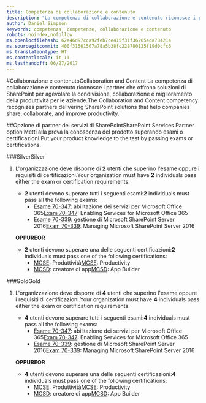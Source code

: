 ```yaml
---
title: Competenza di collaborazione e contenuto
description: "La competenza di collaborazione e contenuto riconosce i partner che offrono soluzioni di SharePoint per agevolare la condivisione, collaborazione e miglioramento della produttività per le aziende."
author: Daniel Simpson
keywords: competenza, competenze, collaborazione e contenuto
robots: noindex,nofollow
ms.openlocfilehash: 62a46d97cca92feb7ce415f31f36205eda784214
ms.sourcegitcommit: 400f31501507a78a5b38fc228780125f19d0cfc6
ms.translationtype: HT
ms.contentlocale: it-IT
ms.lasthandoff: 06/27/2017
---
```

#<a name="collaboration-and-content"></a><span data-ttu-id="a1c9b-104">Collaborazione e contenuto</span><span class="sxs-lookup"><span data-stu-id="a1c9b-104">Collaboration and Content</span></span>
<span data-ttu-id="a1c9b-105">La competenza di collaborazione e contenuto riconosce i partner che offrono soluzioni di SharePoint per agevolare la condivisione, collaborazione e miglioramento della produttività per le aziende.</span><span class="sxs-lookup"><span data-stu-id="a1c9b-105">The Collaboration and Content competency recognizes partners delivering SharePoint solutions that help companies share, collaborate, and improve productivity.</span></span>

##<a name="sharepoint-services-partner-option"></a><span data-ttu-id="a1c9b-106">Opzione di partner dei servizi di SharePoint</span><span class="sxs-lookup"><span data-stu-id="a1c9b-106">SharePoint Services Partner option</span></span>
<span data-ttu-id="a1c9b-107">Metti alla prova la conoscenza del prodotto superando esami o certificazioni.</span><span class="sxs-lookup"><span data-stu-id="a1c9b-107">Put your product knowledge to the test by passing exams or certifications.</span></span>

###<a name="silver"></a><span data-ttu-id="a1c9b-108">Silver</span><span class="sxs-lookup"><span data-stu-id="a1c9b-108">Silver</span></span>

1. <span data-ttu-id="a1c9b-109">L'organizzazione deve disporre di **2** utenti che superino l'esame oppure i requisiti di certificazioni.</span><span class="sxs-lookup"><span data-stu-id="a1c9b-109">Your organization must have **2** individuals pass either the exam or certification requirements.</span></span>

    - <span data-ttu-id="a1c9b-110">**2** utenti devono superare tutti i seguenti esami:</span><span class="sxs-lookup"><span data-stu-id="a1c9b-110">**2** individuals must pass all the following exams:</span></span>
        - <span data-ttu-id="a1c9b-111">[Esame 70-347](https://www.microsoft.com/en-us/learning/exam-70-347.aspx): abilitazione dei servizi per Microsoft Office 365</span><span class="sxs-lookup"><span data-stu-id="a1c9b-111">[Exam 70-347](https://www.microsoft.com/en-us/learning/exam-70-347.aspx): Enabling Services for Microsoft Office 365</span></span>
        - <span data-ttu-id="a1c9b-112">[Esame 70-339](https://www.microsoft.com/en-us/learning/exam-70-339.aspx): gestione di Microsoft SharePoint Server 2016</span><span class="sxs-lookup"><span data-stu-id="a1c9b-112">[Exam 70-339](https://www.microsoft.com/en-us/learning/exam-70-339.aspx): Managing Microsoft SharePoint Server 2016</span></span>

    **<span data-ttu-id="a1c9b-113">OPPURE</span><span class="sxs-lookup"><span data-stu-id="a1c9b-113">OR</span></span>**

    - <span data-ttu-id="a1c9b-114">**2** utenti devono superare una delle seguenti certificazioni:</span><span class="sxs-lookup"><span data-stu-id="a1c9b-114">**2** individuals must pass one of the following certifications:</span></span>
        - <span data-ttu-id="a1c9b-115">[MCSE](https://www.microsoft.com/en-us/learning/mcse-productivity-certification.aspx): Produttività</span><span class="sxs-lookup"><span data-stu-id="a1c9b-115">[MCSE](https://www.microsoft.com/en-us/learning/mcse-productivity-certification.aspx): Productivity</span></span>
        - <span data-ttu-id="a1c9b-116">[MCSD](https://www.microsoft.com/en-us/learning/mcsd-app-builder-certification.aspx): creatore di app</span><span class="sxs-lookup"><span data-stu-id="a1c9b-116">[MCSD](https://www.microsoft.com/en-us/learning/mcsd-app-builder-certification.aspx): App Builder</span></span>

###<a name="gold"></a><span data-ttu-id="a1c9b-117">Gold</span><span class="sxs-lookup"><span data-stu-id="a1c9b-117">Gold</span></span>
1. <span data-ttu-id="a1c9b-118">L'organizzazione deve disporre di **4** utenti che superino l'esame oppure i requisiti di certificazioni.</span><span class="sxs-lookup"><span data-stu-id="a1c9b-118">Your organization must have **4** individuals pass either the exam or certification requirements.</span></span>

    - <span data-ttu-id="a1c9b-119">**4** utenti devono superare tutti i seguenti esami:</span><span class="sxs-lookup"><span data-stu-id="a1c9b-119">**4** individuals must pass all the following exams:</span></span>
        - <span data-ttu-id="a1c9b-120">[Esame 70-347](https://www.microsoft.com/en-us/learning/exam-70-347.aspx): abilitazione dei servizi per Microsoft Office 365</span><span class="sxs-lookup"><span data-stu-id="a1c9b-120">[Exam 70-347](https://www.microsoft.com/en-us/learning/exam-70-347.aspx): Enabling Services for Microsoft Office 365</span></span>
        - <span data-ttu-id="a1c9b-121">[Esame 70-339](https://www.microsoft.com/en-us/learning/exam-70-339.aspx): gestione di Microsoft SharePoint Server 2016</span><span class="sxs-lookup"><span data-stu-id="a1c9b-121">[Exam 70-339](https://www.microsoft.com/en-us/learning/exam-70-339.aspx): Managing Microsoft SharePoint Server 2016</span></span>

    **<span data-ttu-id="a1c9b-122">OPPURE</span><span class="sxs-lookup"><span data-stu-id="a1c9b-122">OR</span></span>**

    - <span data-ttu-id="a1c9b-123">**4** utenti devono superare una delle seguenti certificazioni:</span><span class="sxs-lookup"><span data-stu-id="a1c9b-123">**4** individuals must pass one of the following certifications:</span></span>
        - <span data-ttu-id="a1c9b-124">[MCSE](https://www.microsoft.com/en-us/learning/mcse-productivity-certification.aspx): Produttività</span><span class="sxs-lookup"><span data-stu-id="a1c9b-124">[MCSE](https://www.microsoft.com/en-us/learning/mcse-productivity-certification.aspx): Productivity</span></span>
        - <span data-ttu-id="a1c9b-125">[MCSD](https://www.microsoft.com/en-us/learning/mcsd-app-builder-certification.aspx): creatore di app</span><span class="sxs-lookup"><span data-stu-id="a1c9b-125">[MCSD](https://www.microsoft.com/en-us/learning/mcsd-app-builder-certification.aspx): App Builder</span></span>
 

